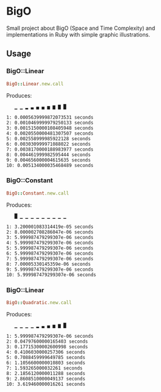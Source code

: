 # BigO
Small project about BigO (Space and Time Complexity) and implementations in Ruby with simple graphic illustrations.
## Usage

### BigO::Linear
```ruby
BigO::Linear.new.call
```
Produces:
```
   ▁ ▁ ▂ ▃ ▄ ▄ ▅ ▆ ▇ █

1: 0.0005639999872073531 seconds
2: 0.0010469999979250133 seconds
3: 0.0015150000108405948 seconds
4: 0.0020550000481307507 seconds
5: 0.002558999985922128 seconds
6: 0.003030999971088022 seconds
7: 0.0038170000188983977 seconds
8: 0.004461999982595444 seconds
9: 0.004656000004615635 seconds
10: 0.005134000035468489 seconds
```

### BigO::Constant
```ruby
BigO::Constant.new.call
```
Produces:
```
   █ ▁ ▁ ▁ ▁ ▁ ▁ ▁ ▁ ▁

1: 3.200001083314419e-05 seconds
2: 8.000002708286047e-06 seconds
3: 5.999987479299307e-06 seconds
4: 5.999987479299307e-06 seconds
5: 5.999987479299307e-06 seconds
6: 5.999987479299307e-06 seconds
7: 5.999987479299307e-06 seconds
8: 7.00005330145359e-06 seconds
9: 5.999987479299307e-06 seconds
10: 5.999987479299307e-06 seconds
```

### BigO::Linear
```ruby
BigO::Quadratic.new.call
```
Produces:
```
   ▁ ▁ ▁ ▁ ▂ ▃ ▄ ▅ ▆ █

1: 5.999987479299307e-06 seconds
2: 0.04797600000165403 seconds
3: 0.17715300002600998 seconds
4: 0.4106030000257306 seconds
5: 0.7088459999649785 seconds
6: 1.1056600000010803 seconds
7: 1.593265000032261 seconds
8: 2.1856120000011288 seconds
9: 2.8608510000049137 seconds
10: 3.619460000016261 seconds
```

